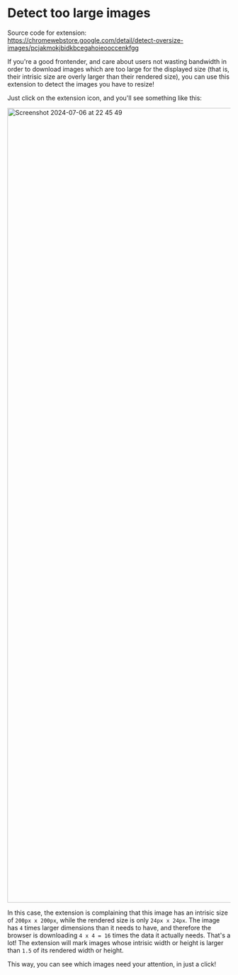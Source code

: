 # Detect too large images

Source code for extension: https://chromewebstore.google.com/detail/detect-oversize-images/pcjakmokjbidkbcegahoieooccenkfgg

If you're a good frontender, and care about users not wasting bandwidth in order to download images which are too large for the displayed size (that is, their intrisic size are overly larger than their rendered size), you can use this extension to detect the images you have to resize!

Just click on the extension icon, and you'll see something like this:

<img width="1792" alt="Screenshot 2024-07-06 at 22 45 49" src="https://github.com/DanielHara/detect-oversize-images/assets/17606011/b7783587-f063-4d90-808a-b906df033926">

In this case, the extension is complaining that this image has an intrisic size of `200px x 200px`, while the rendered size is only `24px x 24px`. The image has `4` times larger dimensions than it needs to have, and therefore the browser is downloading `4 x 4 = 16` times the data it actually needs. That's a lot! The extension will mark images whose intrisic width or height is larger than `1.5` of its rendered width or height.

This way, you can see which images need your attention, in just a click!
